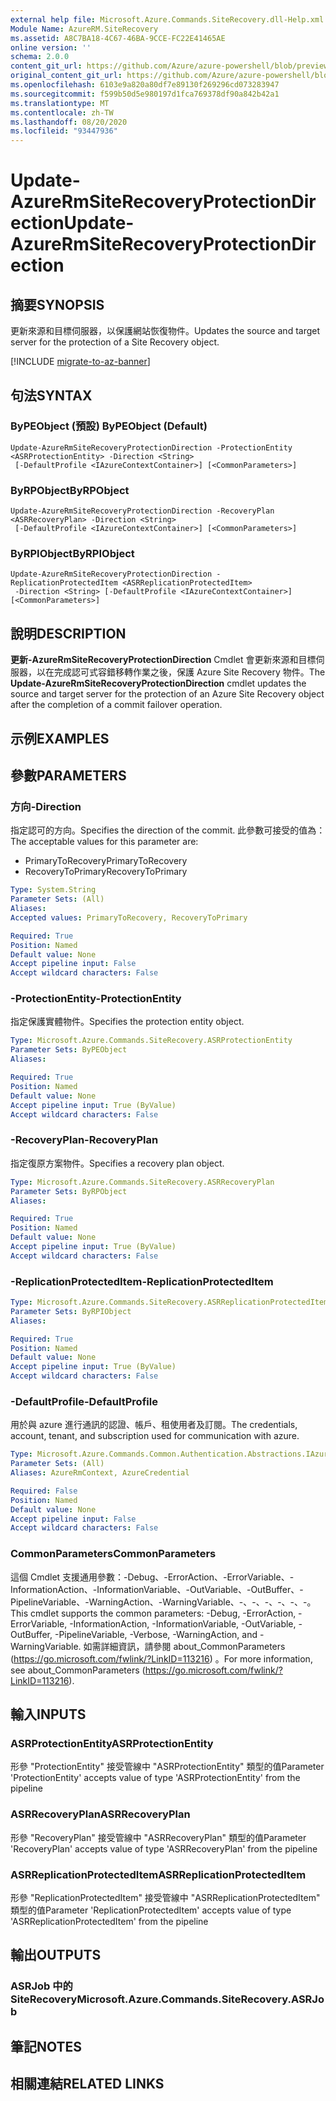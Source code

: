 ```yaml
---
external help file: Microsoft.Azure.Commands.SiteRecovery.dll-Help.xml
Module Name: AzureRM.SiteRecovery
ms.assetid: A8C7BA18-4C67-46BA-9CCE-FC22E41465AE
online version: ''
schema: 2.0.0
content_git_url: https://github.com/Azure/azure-powershell/blob/preview/src/ResourceManager/SiteRecovery/Commands.SiteRecovery/help/Update-AzureRmSiteRecoveryProtectionDirection.md
original_content_git_url: https://github.com/Azure/azure-powershell/blob/preview/src/ResourceManager/SiteRecovery/Commands.SiteRecovery/help/Update-AzureRmSiteRecoveryProtectionDirection.md
ms.openlocfilehash: 6103e9a820a80df7e89130f269296cd073283947
ms.sourcegitcommit: f599b50d5e980197d1fca769378df90a842b42a1
ms.translationtype: MT
ms.contentlocale: zh-TW
ms.lasthandoff: 08/20/2020
ms.locfileid: "93447936"
---
```

# <span data-ttu-id="42619-101">Update-AzureRmSiteRecoveryProtectionDirection</span><span class="sxs-lookup"><span data-stu-id="42619-101">Update-AzureRmSiteRecoveryProtectionDirection</span></span>

## <span data-ttu-id="42619-102">摘要</span><span class="sxs-lookup"><span data-stu-id="42619-102">SYNOPSIS</span></span>
<span data-ttu-id="42619-103">更新來源和目標伺服器，以保護網站恢復物件。</span><span class="sxs-lookup"><span data-stu-id="42619-103">Updates the source and target server for the protection of a Site Recovery object.</span></span>

[!INCLUDE [migrate-to-az-banner](../../includes/migrate-to-az-banner.md)]

## <span data-ttu-id="42619-104">句法</span><span class="sxs-lookup"><span data-stu-id="42619-104">SYNTAX</span></span>

### <span data-ttu-id="42619-105">ByPEObject (預設) </span><span class="sxs-lookup"><span data-stu-id="42619-105">ByPEObject (Default)</span></span>
```
Update-AzureRmSiteRecoveryProtectionDirection -ProtectionEntity <ASRProtectionEntity> -Direction <String>
 [-DefaultProfile <IAzureContextContainer>] [<CommonParameters>]
```

### <span data-ttu-id="42619-106">ByRPObject</span><span class="sxs-lookup"><span data-stu-id="42619-106">ByRPObject</span></span>
```
Update-AzureRmSiteRecoveryProtectionDirection -RecoveryPlan <ASRRecoveryPlan> -Direction <String>
 [-DefaultProfile <IAzureContextContainer>] [<CommonParameters>]
```

### <span data-ttu-id="42619-107">ByRPIObject</span><span class="sxs-lookup"><span data-stu-id="42619-107">ByRPIObject</span></span>
```
Update-AzureRmSiteRecoveryProtectionDirection -ReplicationProtectedItem <ASRReplicationProtectedItem>
 -Direction <String> [-DefaultProfile <IAzureContextContainer>] [<CommonParameters>]
```

## <span data-ttu-id="42619-108">說明</span><span class="sxs-lookup"><span data-stu-id="42619-108">DESCRIPTION</span></span>
<span data-ttu-id="42619-109">**更新-AzureRmSiteRecoveryProtectionDirection** Cmdlet 會更新來源和目標伺服器，以在完成認可式容錯移轉作業之後，保護 Azure Site Recovery 物件。</span><span class="sxs-lookup"><span data-stu-id="42619-109">The **Update-AzureRmSiteRecoveryProtectionDirection** cmdlet updates the source and target server for the protection of an Azure Site Recovery object after the completion of a commit failover operation.</span></span>

## <span data-ttu-id="42619-110">示例</span><span class="sxs-lookup"><span data-stu-id="42619-110">EXAMPLES</span></span>

## <span data-ttu-id="42619-111">參數</span><span class="sxs-lookup"><span data-stu-id="42619-111">PARAMETERS</span></span>

### <span data-ttu-id="42619-112">方向</span><span class="sxs-lookup"><span data-stu-id="42619-112">-Direction</span></span>
<span data-ttu-id="42619-113">指定認可的方向。</span><span class="sxs-lookup"><span data-stu-id="42619-113">Specifies the direction of the commit.</span></span>
<span data-ttu-id="42619-114">此參數可接受的值為：</span><span class="sxs-lookup"><span data-stu-id="42619-114">The acceptable values for this parameter are:</span></span>

- <span data-ttu-id="42619-115">PrimaryToRecovery</span><span class="sxs-lookup"><span data-stu-id="42619-115">PrimaryToRecovery</span></span>
- <span data-ttu-id="42619-116">RecoveryToPrimary</span><span class="sxs-lookup"><span data-stu-id="42619-116">RecoveryToPrimary</span></span>

```yaml
Type: System.String
Parameter Sets: (All)
Aliases: 
Accepted values: PrimaryToRecovery, RecoveryToPrimary

Required: True
Position: Named
Default value: None
Accept pipeline input: False
Accept wildcard characters: False
```

### <span data-ttu-id="42619-117">-ProtectionEntity</span><span class="sxs-lookup"><span data-stu-id="42619-117">-ProtectionEntity</span></span>
<span data-ttu-id="42619-118">指定保護實體物件。</span><span class="sxs-lookup"><span data-stu-id="42619-118">Specifies the protection entity object.</span></span>

```yaml
Type: Microsoft.Azure.Commands.SiteRecovery.ASRProtectionEntity
Parameter Sets: ByPEObject
Aliases: 

Required: True
Position: Named
Default value: None
Accept pipeline input: True (ByValue)
Accept wildcard characters: False
```

### <span data-ttu-id="42619-119">-RecoveryPlan</span><span class="sxs-lookup"><span data-stu-id="42619-119">-RecoveryPlan</span></span>
<span data-ttu-id="42619-120">指定復原方案物件。</span><span class="sxs-lookup"><span data-stu-id="42619-120">Specifies a recovery plan object.</span></span>

```yaml
Type: Microsoft.Azure.Commands.SiteRecovery.ASRRecoveryPlan
Parameter Sets: ByRPObject
Aliases: 

Required: True
Position: Named
Default value: None
Accept pipeline input: True (ByValue)
Accept wildcard characters: False
```

### <span data-ttu-id="42619-121">-ReplicationProtectedItem</span><span class="sxs-lookup"><span data-stu-id="42619-121">-ReplicationProtectedItem</span></span>
```yaml
Type: Microsoft.Azure.Commands.SiteRecovery.ASRReplicationProtectedItem
Parameter Sets: ByRPIObject
Aliases: 

Required: True
Position: Named
Default value: None
Accept pipeline input: True (ByValue)
Accept wildcard characters: False
```

### <span data-ttu-id="42619-122">-DefaultProfile</span><span class="sxs-lookup"><span data-stu-id="42619-122">-DefaultProfile</span></span>
<span data-ttu-id="42619-123">用於與 azure 進行通訊的認證、帳戶、租使用者及訂閱。</span><span class="sxs-lookup"><span data-stu-id="42619-123">The credentials, account, tenant, and subscription used for communication with azure.</span></span>

```yaml
Type: Microsoft.Azure.Commands.Common.Authentication.Abstractions.IAzureContextContainer
Parameter Sets: (All)
Aliases: AzureRmContext, AzureCredential

Required: False
Position: Named
Default value: None
Accept pipeline input: False
Accept wildcard characters: False
```

### <span data-ttu-id="42619-124">CommonParameters</span><span class="sxs-lookup"><span data-stu-id="42619-124">CommonParameters</span></span>
<span data-ttu-id="42619-125">這個 Cmdlet 支援通用參數：-Debug、-ErrorAction、-ErrorVariable、-InformationAction、-InformationVariable、-OutVariable、-OutBuffer、-PipelineVariable、-WarningAction、-WarningVariable、-、-、-、-、-、-。</span><span class="sxs-lookup"><span data-stu-id="42619-125">This cmdlet supports the common parameters: -Debug, -ErrorAction, -ErrorVariable, -InformationAction, -InformationVariable, -OutVariable, -OutBuffer, -PipelineVariable, -Verbose, -WarningAction, and -WarningVariable.</span></span> <span data-ttu-id="42619-126">如需詳細資訊，請參閱 about_CommonParameters (https://go.microsoft.com/fwlink/?LinkID=113216) 。</span><span class="sxs-lookup"><span data-stu-id="42619-126">For more information, see about_CommonParameters (https://go.microsoft.com/fwlink/?LinkID=113216).</span></span>

## <span data-ttu-id="42619-127">輸入</span><span class="sxs-lookup"><span data-stu-id="42619-127">INPUTS</span></span>

### <span data-ttu-id="42619-128">ASRProtectionEntity</span><span class="sxs-lookup"><span data-stu-id="42619-128">ASRProtectionEntity</span></span>
<span data-ttu-id="42619-129">形參 "ProtectionEntity" 接受管線中 "ASRProtectionEntity" 類型的值</span><span class="sxs-lookup"><span data-stu-id="42619-129">Parameter 'ProtectionEntity' accepts value of type 'ASRProtectionEntity' from the pipeline</span></span>

### <span data-ttu-id="42619-130">ASRRecoveryPlan</span><span class="sxs-lookup"><span data-stu-id="42619-130">ASRRecoveryPlan</span></span>
<span data-ttu-id="42619-131">形參 "RecoveryPlan" 接受管線中 "ASRRecoveryPlan" 類型的值</span><span class="sxs-lookup"><span data-stu-id="42619-131">Parameter 'RecoveryPlan' accepts value of type 'ASRRecoveryPlan' from the pipeline</span></span>

### <span data-ttu-id="42619-132">ASRReplicationProtectedItem</span><span class="sxs-lookup"><span data-stu-id="42619-132">ASRReplicationProtectedItem</span></span>
<span data-ttu-id="42619-133">形參 "ReplicationProtectedItem" 接受管線中 "ASRReplicationProtectedItem" 類型的值</span><span class="sxs-lookup"><span data-stu-id="42619-133">Parameter 'ReplicationProtectedItem' accepts value of type 'ASRReplicationProtectedItem' from the pipeline</span></span>

## <span data-ttu-id="42619-134">輸出</span><span class="sxs-lookup"><span data-stu-id="42619-134">OUTPUTS</span></span>

### <span data-ttu-id="42619-135">ASRJob 中的 SiteRecovery</span><span class="sxs-lookup"><span data-stu-id="42619-135">Microsoft.Azure.Commands.SiteRecovery.ASRJob</span></span>

## <span data-ttu-id="42619-136">筆記</span><span class="sxs-lookup"><span data-stu-id="42619-136">NOTES</span></span>

## <span data-ttu-id="42619-137">相關連結</span><span class="sxs-lookup"><span data-stu-id="42619-137">RELATED LINKS</span></span>

